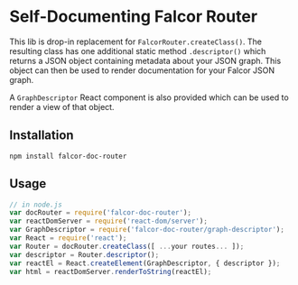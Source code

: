 # Self-Documenting Falcor Router

This lib is drop-in replacement for `FalcorRouter.createClass()`. The resulting class has one additional static method `.descriptor()` which returns a JSON object containing metadata about your JSON graph. This object can then be used to render documentation for your Falcor JSON graph.

A `GraphDescriptor` React component is also provided which can be used to render a view of that object.

## Installation

```
npm install falcor-doc-router
```

## Usage

```js
// in node.js
var docRouter = require('falcor-doc-router');
var reactDomServer = require('react-dom/server');
var GraphDescriptor = require('falcor-doc-router/graph-descriptor');
var React = require('react');
var Router = docRouter.createClass([ ...your routes... ]);
var descriptor = Router.descriptor();
var reactEl = React.createElement(GraphDescriptor, { descriptor });
var html = reactDomServer.renderToString(reactEl);
```
